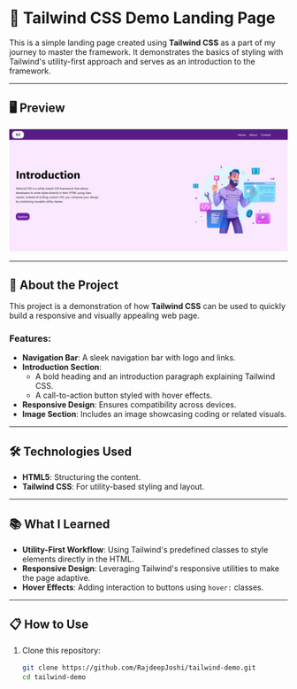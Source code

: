# 🌟 Tailwind CSS Demo Landing Page

This is a simple landing page created using **Tailwind CSS** as a part of my journey to master the framework. It demonstrates the basics of styling with Tailwind's utility-first approach and serves as an introduction to the framework.

---

## 🖥️ Preview

![Landing Page Preview](./assets/preview.png)

---

## 🚀 About the Project

This project is a demonstration of how **Tailwind CSS** can be used to quickly build a responsive and visually appealing web page.

### Features:

- **Navigation Bar**: A sleek navigation bar with logo and links.
- **Introduction Section**:
  - A bold heading and an introduction paragraph explaining Tailwind CSS.
  - A call-to-action button styled with hover effects.
- **Responsive Design**: Ensures compatibility across devices.
- **Image Section**: Includes an image showcasing coding or related visuals.

---

## 🛠️ Technologies Used

- **HTML5**: Structuring the content.
- **Tailwind CSS**: For utility-based styling and layout.

---

## 📚 What I Learned

- **Utility-First Workflow**: Using Tailwind's predefined classes to style elements directly in the HTML.
- **Responsive Design**: Leveraging Tailwind's responsive utilities to make the page adaptive.
- **Hover Effects**: Adding interaction to buttons using `hover:` classes.

---

## 📋 How to Use

1. Clone this repository:
   ```bash
   git clone https://github.com/RajdeepJoshi/tailwind-demo.git
   cd tailwind-demo
   ```
